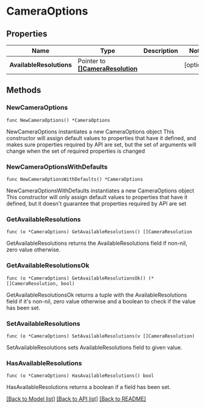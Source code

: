 # CameraOptions

## Properties

Name | Type | Description | Notes
------------ | ------------- | ------------- | -------------
**AvailableResolutions** | Pointer to [**[]CameraResolution**](CameraResolution.md) |  | [optional] 

## Methods

### NewCameraOptions

`func NewCameraOptions() *CameraOptions`

NewCameraOptions instantiates a new CameraOptions object
This constructor will assign default values to properties that have it defined,
and makes sure properties required by API are set, but the set of arguments
will change when the set of required properties is changed

### NewCameraOptionsWithDefaults

`func NewCameraOptionsWithDefaults() *CameraOptions`

NewCameraOptionsWithDefaults instantiates a new CameraOptions object
This constructor will only assign default values to properties that have it defined,
but it doesn't guarantee that properties required by API are set

### GetAvailableResolutions

`func (o *CameraOptions) GetAvailableResolutions() []CameraResolution`

GetAvailableResolutions returns the AvailableResolutions field if non-nil, zero value otherwise.

### GetAvailableResolutionsOk

`func (o *CameraOptions) GetAvailableResolutionsOk() (*[]CameraResolution, bool)`

GetAvailableResolutionsOk returns a tuple with the AvailableResolutions field if it's non-nil, zero value otherwise
and a boolean to check if the value has been set.

### SetAvailableResolutions

`func (o *CameraOptions) SetAvailableResolutions(v []CameraResolution)`

SetAvailableResolutions sets AvailableResolutions field to given value.

### HasAvailableResolutions

`func (o *CameraOptions) HasAvailableResolutions() bool`

HasAvailableResolutions returns a boolean if a field has been set.


[[Back to Model list]](../README.md#documentation-for-models) [[Back to API list]](../README.md#documentation-for-api-endpoints) [[Back to README]](../README.md)


